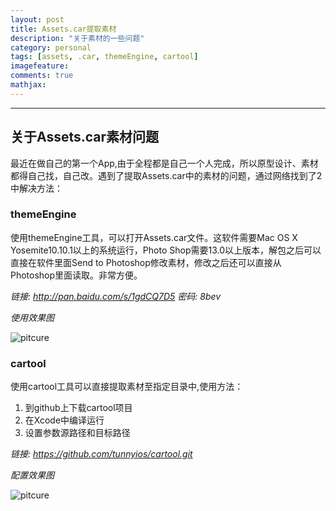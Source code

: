 ```yaml
---
layout: post
title: Assets.car提取素材
description: "关于素材的一些问题"
category: personal
tags: [assets, .car, themeEngine, cartool]
imagefeature: 
comments: true
mathjax:
---
```


------

## **关于Assets.car素材问题**

最近在做自己的第一个App,由于全程都是自己一个人完成，所以原型设计、素材都得自己找，自己改。遇到了提取Assets.car中的素材的问题，通过网络找到了2中解决方法：

<!--more-->	

### **themeEngine**

使用themeEngine工具，可以打开Assets.car文件。这软件需要Mac OS X Yosemite10.10.1以上的系统运行，Photo Shop需要13.0以上版本，解包之后可以直接在软件里面Send to Photoshop修改素材，修改之后还可以直接从Photoshop里面读取。非常方便。

*链接: http://pan.baidu.com/s/1gdCQ7D5 密码: 8bev*

*使用效果图*
 
![pitcure](http://tunnyios.github.io/images/150712_Assets01.png)
	
### **cartool**

使用cartool工具可以直接提取素材至指定目录中,使用方法：

1. 到github上下载cartool项目
2. 在Xcode中编译运行
3. 设置参数源路径和目标路径

*链接: https://github.com/tunnyios/cartool.git*

*配置效果图*

![pitcure](http://tunnyios.github.io/images/150712_Cartool01.png)
